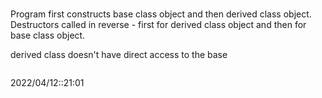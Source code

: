 # 
Program first constructs base class object and then derived class object.
Destructors called in reverse - first for derived class object and then for base class object.

derived class doesn't have direct access to the base

```c++


```

2022/04/12::21:01
